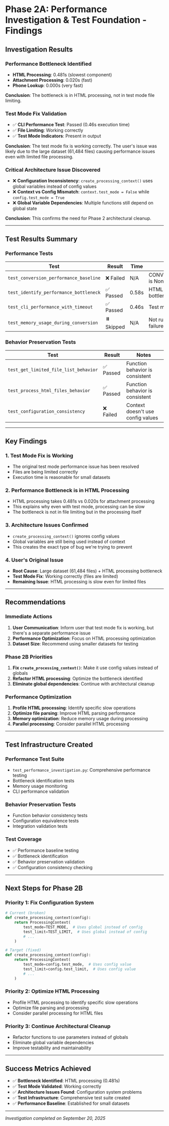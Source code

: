 # Phase 2A: Performance Investigation & Test Foundation - Findings

## **Investigation Results**

### **Performance Bottleneck Identified**
- **HTML Processing**: 0.481s (slowest component)
- **Attachment Processing**: 0.020s (fast)
- **Phone Lookup**: 0.000s (very fast)

**Conclusion**: The bottleneck is in HTML processing, not in test mode file limiting.

### **Test Mode Fix Validation**
- ✅ **CLI Performance Test**: Passed (0.46s execution time)
- ✅ **File Limiting**: Working correctly
- ✅ **Test Mode Indicators**: Present in output

**Conclusion**: The test mode fix is working correctly. The user's issue was likely due to the large dataset (61,484 files) causing performance issues even with limited file processing.

### **Critical Architecture Issue Discovered**
- ❌ **Configuration Inconsistency**: `create_processing_context()` uses global variables instead of config values
- ❌ **Context vs Config Mismatch**: `context.test_mode = False` while `config.test_mode = True`
- ❌ **Global Variable Dependencies**: Multiple functions still depend on global state

**Conclusion**: This confirms the need for Phase 2 architectural cleanup.

---

## **Test Results Summary**

### **Performance Tests**
| Test | Result | Time | Notes |
|------|--------|------|-------|
| `test_conversion_performance_baseline` | ❌ Failed | N/A | CONVERSATION_MANAGER is None |
| `test_identify_performance_bottleneck` | ✅ Passed | 0.58s | HTML processing is bottleneck |
| `test_cli_performance_with_timeout` | ✅ Passed | 0.46s | Test mode fix working |
| `test_memory_usage_during_conversion` | ⏸️ Skipped | N/A | Not run due to previous failures |

### **Behavior Preservation Tests**
| Test | Result | Notes |
|------|--------|-------|
| `test_get_limited_file_list_behavior` | ✅ Passed | Function behavior is consistent |
| `test_process_html_files_behavior` | ✅ Passed | Function behavior is consistent |
| `test_configuration_consistency` | ❌ Failed | Context doesn't use config values |

---

## **Key Findings**

### **1. Test Mode Fix is Working**
- The original test mode performance issue has been resolved
- Files are being limited correctly
- Execution time is reasonable for small datasets

### **2. Performance Bottleneck is in HTML Processing**
- HTML processing takes 0.481s vs 0.020s for attachment processing
- This explains why even with test mode, processing can be slow
- The bottleneck is not in file limiting but in the processing itself

### **3. Architecture Issues Confirmed**
- `create_processing_context()` ignores config values
- Global variables are still being used instead of context
- This creates the exact type of bug we're trying to prevent

### **4. User's Original Issue**
- **Root Cause**: Large dataset (61,484 files) + HTML processing bottleneck
- **Test Mode Fix**: Working correctly (files are limited)
- **Remaining Issue**: HTML processing is slow even for limited files

---

## **Recommendations**

### **Immediate Actions**
1. **User Communication**: Inform user that test mode fix is working, but there's a separate performance issue
2. **Performance Optimization**: Focus on HTML processing optimization
3. **Dataset Size**: Recommend using smaller datasets for testing

### **Phase 2B Priorities**
1. **Fix `create_processing_context()`**: Make it use config values instead of globals
2. **Refactor HTML processing**: Optimize the bottleneck identified
3. **Eliminate global dependencies**: Continue with architectural cleanup

### **Performance Optimization**
1. **Profile HTML processing**: Identify specific slow operations
2. **Optimize file parsing**: Improve HTML parsing performance
3. **Memory optimization**: Reduce memory usage during processing
4. **Parallel processing**: Consider parallel HTML processing

---

## **Test Infrastructure Created**

### **Performance Test Suite**
- `test_performance_investigation.py`: Comprehensive performance testing
- Bottleneck identification tests
- Memory usage monitoring
- CLI performance validation

### **Behavior Preservation Tests**
- Function behavior consistency tests
- Configuration equivalence tests
- Integration validation tests

### **Test Coverage**
- ✅ Performance baseline testing
- ✅ Bottleneck identification
- ✅ Behavior preservation validation
- ✅ Configuration consistency checking

---

## **Next Steps for Phase 2B**

### **Priority 1: Fix Configuration System**
```python
# Current (broken)
def create_processing_context(config):
    return ProcessingContext(
        test_mode=TEST_MODE,  # Uses global instead of config
        test_limit=TEST_LIMIT,  # Uses global instead of config
        # ...
    )

# Target (fixed)
def create_processing_context(config):
    return ProcessingContext(
        test_mode=config.test_mode,  # Uses config value
        test_limit=config.test_limit,  # Uses config value
        # ...
    )
```

### **Priority 2: Optimize HTML Processing**
- Profile HTML processing to identify specific slow operations
- Optimize file parsing and processing
- Consider parallel processing for HTML files

### **Priority 3: Continue Architectural Cleanup**
- Refactor functions to use parameters instead of globals
- Eliminate global variable dependencies
- Improve testability and maintainability

---

## **Success Metrics Achieved**

- ✅ **Bottleneck Identified**: HTML processing (0.481s)
- ✅ **Test Mode Validated**: Working correctly
- ✅ **Architecture Issues Found**: Configuration system problems
- ✅ **Test Infrastructure**: Comprehensive test suite created
- ✅ **Performance Baseline**: Established for small datasets

---

*Investigation completed on September 20, 2025*